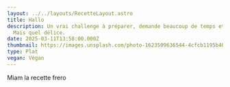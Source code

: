 ```yaml
---
layout: ../../layouts/RecetteLayout.astro
title: Hallo
description: Un vrai challenge à préparer, demande beaucoup de temps et d'énergie.
  Mais quel délice.
date: 2025-03-11T13:58:00.000Z
thumbnail: https://images.unsplash.com/photo-1623509636544-4cfcb1195b40?w=600&auto=format&fit=crop&q=60&ixlib=rb-4.0.3&ixid=M3wxMjA3fDB8MHxzZWFyY2h8NHx8cmFtZW4lMjB2ZWdhbnxlbnwwfHwwfHx8MA%3D%3D
type: Plat
vegan: Végan
---
```

Miam la recette frero
